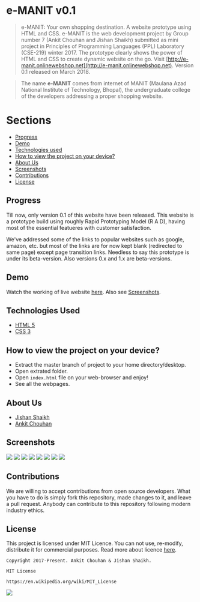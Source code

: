 # e-MANIT v0.1
> e-MANIT: Your own shopping destination. A website prototype using HTML and CSS. e-MANIT is the web development project by Group number 7 (Ankit Chouhan and Jishan Shaikh) submitted as mini project in Principles of Programming Languages (PPL) Laboratory (CSE-219) winter 2017. The prototype clearly shows the power of HTML and CSS to create dynamic website on the go. Visit [http://e-manit.onlinewebshop.net](http://e-manit.onlinewebshop.net). Version 0.1 released on March 2018.

> The name **e-MANIT** comes from internet of MANIT (Maulana Azad National Institute of Technology, Bhopal), the undergraduate college of the developers addressing a proper shopping website.

# Sections
- [Progress](https://github.com/AnkitJishan/e-MANIT#progress)
- [Demo](https://github.com/AnkitJishan/e-MANIT#demo)
- [Technologies used](https://github.com/AnkitJishan/e-MANIT#technologies-used)
- [How to view the project on your device?](https://github.com/AnkitJishan/e-MANIT#how-to-view-the-project-on-your-device)
- [About Us](https://github.com/AnkitJishan/e-MANIT#about-us)
- [Screenshots](https://github.com/AnkitJishan/e-MANIT#screenshots)
- [Contributions](https://github.com/AnkitJishan/e-MANIT#contributions)
- [License](https://github.com/AnkitJishan/e-MANIT#license)

## Progress
Till now, only version 0.1 of this website have been released. This website is a prototype build using roughly Rapid Prototyping Model (R A D), having most of the essential featueres with customer satisfaction. 

We've addressed some of the links to popular websites such as google, amazon, etc. but most of the links are for now kept blank (redirected to same page) except page transition links. Needless to say this prototype is under its beta-version. Also versions 0.x and 1.x are beta-versions.

## Demo
Watch the working of live website [here](http://e-manit.onlinewebshop.net). Also see [Screenshots](https://github.com/AnkitJishan/e-MANIT#screenshots).

## Technologies Used
- [HTML 5](https://en.wikipedia.org/wiki/HTML)
- [CSS 3](https://en.wikipedia.org/wiki/Cascading_Style_Sheets)

## How to view the project on your device?
- Extract the master branch of project to your home directory/desktop.
- Open extrated folder.
- Open ``index.html`` file on your web-browser and enjoy!
- See all the webpages.

## About Us
- [Jishan Shaikh](github.com/jishanshaikh4)
- [Ankit Chouhan](github.com/ankitchouhandws)

## Screenshots
![](https://github.com/AnkitJishan/e-MANIT/blob/master/resources/Screenshot%20from%202018-07-19%2022-37-04.png)
![](https://github.com/AnkitJishan/e-MANIT/blob/master/resources/Screenshot%20from%202018-07-19%2022-37-47.png)
![](https://github.com/AnkitJishan/e-MANIT/blob/master/resources/Screenshot%20from%202018-07-19%2022-41-00.png)
![](https://github.com/AnkitJishan/e-MANIT/blob/master/resources/Screenshot%20from%202018-07-19%2022-41-13.png)
![](https://github.com/AnkitJishan/e-MANIT/blob/master/resources/Screenshot%20from%202018-07-19%2022-41-17.png)
![](https://github.com/AnkitJishan/e-MANIT/blob/master/resources/Screenshot%20from%202018-07-19%2022-41-30.png)
![](https://github.com/AnkitJishan/e-MANIT/blob/master/resources/Screenshot%20from%202018-07-19%2022-43-41.png)
![](https://github.com/AnkitJishan/e-MANIT/blob/master/resources/Screenshot%20from%202018-07-19%2022-43-48.png)

## Contributions
We are willing to accept contributions from open source developers. What you have to do is simply fork this repository, made changes to it, and leave a pull request. Anybody can contribute to this repository following modern industry ethics.

## License
This project is licensed under MIT Licence. You can not use, re-modify, distribute it for commercial purposes. Read more about licence [here](https://en.wikipedia.org/wiki/MIT_License).

    Copyright 2017-Present. Ankit Chouhan & Jishan Shaikh.

    MIT License

    https://en.wikipedia.org/wiki/MIT_License

![](https://upload.wikimedia.org/wikipedia/commons/f/f8/License_icon-mit-88x31-2.svg)
